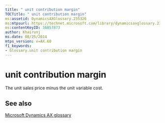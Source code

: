 ```yaml
---
title: " unit contribution margin"
TOCTitle: " unit contribution margin"
ms:assetid: DynamicsAXGlossary.235326
ms:mtpsurl: https://technet.microsoft.com/library/dynamicsaxglossary.235326(v=AX.60)
ms:contentKeyID: 36057873
author: Khairunj
ms.date: 08/25/2014
mtps_version: v=AX.60
f1_keywords:
- Glossary.unit contribution margin
---
```


# unit contribution margin

The unit sales price minus the unit variable cost.

## See also

[Microsoft Dynamics AX glossary](glossary/microsoft-dynamics-ax-glossary.md)

  


